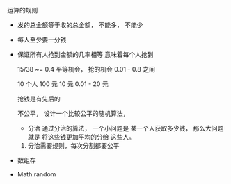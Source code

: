 运算的规则
- 发的总金额等于收的总金额， 不能多， 不能少
- 每人至少要一分钱
- 保证所有人抢到金额的几率相等
    意味着每个人抢到

    15/38 ~= 0.4
    平等机会， 抢的机会
    0.01 - 0.8 之间

    10 个人 100 元
    10 元 0.01 - 20 元

    抢钱是有先后的

    不公平， 设计一个比较公平的随机算法， 
    - 分治
    通过分治的算法， 一个小问题是 某一个人获取多少钱， 那么大问题就是 将这些钱更加平均的分给 这些人。
    1. 分治需要规则，每次分割都要公平

- 数组存
- Math.random
